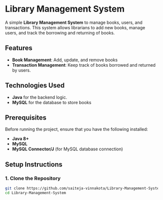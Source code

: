 # Library Management System

A simple **Library Management System** to manage books, users, and transactions. This system allows librarians to add new books, manage users, and track the borrowing and returning of books.

## Features

- **Book Management**: Add, update, and remove books
- **Transaction Management**: Keep track of books borrowed and returned by users.

## Technologies Used

- **Java** for the backend logic.
- **MySQL** for the database to store books

## Prerequisites

Before running the project, ensure that you have the following installed:

- **Java 8+**
- **MySQL**
- **MySQL Connector/J** (for MySQL database connection)

## Setup Instructions

### 1. Clone the Repository

```bash
git clone https://github.com/saiteja-vinnakota/Library-Management-System.git
cd Library-Management-System
